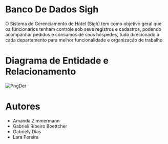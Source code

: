 # Banco De Dados Sigh
O Sistema de Gerenciamento de Hotel (Sigh) tem como objetivo geral que os funcionários tenham
controle sob seus registros e cadastros, podendo acompanhar pedidos
e consumos de seus hóspedes, tudo direcionado a cada departamento
para melhor funcionalidade e organização de trabalho.

# Diagrama de Entidade e Relacionamento
![PngDer](https://github.com/amandazmn/BancoDeDadosSigh/assets/124809205/51bb2a9b-da3c-4f76-ad70-be312e3ee2b2)

# Autores
- Amanda Zimmermann
- Gabrieli Ribeiro Boettcher
- Gabriely Dias
- Lara Pereira
